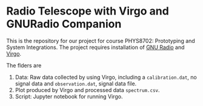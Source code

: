 # Radio Telescope with Virgo and GNURadio Companion

This is the repository for our project for course PHYS8702: Prototyping and System Integrations. The project requires installation of [GNU Radio](https://wiki.gnuradio.org/index.php/InstallingGR) and [Virgo](https://virgo.readthedocs.io/en/latest/installation.html).

The flders are
1. Data: Raw data collected by using Virgo, including a `calibration.dat`, no signal data and `observation.dat`, signal data file.
2. Plot produced by Virgo and processed data `spectrum.csv`.
3. Script: Jupyter notebook for running Virgo.
